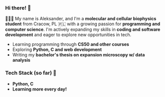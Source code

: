 ### Hi there! 👋  

🙋🏻‍♂️ My name is Aleksander, and I'm a **molecular and cellular biophysics student** from Cracow, PL 🇵🇱 with a growing passion for **programming and computer science**. I'm actively expanding my skills in **coding and software development** and eager to explore new opportunities in tech.   
- Learning programming through **CS50 and other courses**  
- Exploring **Python, C and web development**  
- Writing my **bachelor's thesis on expansion microscopy w/ data analysis**  

### Tech Stack (so far) 🚀  
- **Python, C**  
- **Learning more every day!**  
